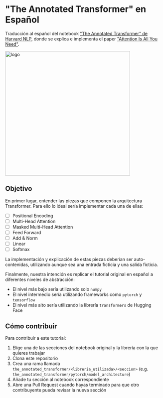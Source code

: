 # "The Annotated Transformer" en Español

Traducción al español del notebook
["The Annotated Transformer" de Harvard NLP](https://nlp.seas.harvard.edu/2018/04/03/attention.html),
donde se explica e implementa el paper ["Attention Is All You Need"](https://export.arxiv.org/abs/1706.03762).

<img src="https://nlp.seas.harvard.edu/images/the-annotated-transformer_0_0.png" alt="logo" width="400"/>

## Objetivo
En primer lugar, entender las piezas que componen la arquitectura Transformer. 
Para ello lo ideal sería implementar cada una de ellas:

- [ ] Positional Encoding
- [ ] Multi-Head Attention
- [ ] Masked Multi-Head Attention
- [ ] Feed Forward
- [ ] Add & Norm
- [ ] Linear 
- [ ] Softmax

La implementación y explicación de estas piezas deberían ser auto-contenidas, utilizando aunque sea una entrada ficticia y una salida ficticia. 

Finalmente, nuestra intención es replicar el tutorial original en español a diferentes niveles de abstracción:
- El nivel más bajo sería utilizando solo `numpy`
- El nivel intermedio sería utilizando frameworks como `pytorch` y `tensorflow`
- El nivel más alto sería utilizando la librería `transformers` de Hugging Face

## Cómo contribuir
Para contribuir a este tutorial:
1. Elige una de las secciones del notebook original y la librería con la que quieres trabajar
2. Clona este repositorio
3. Crea una rama llamada `the_annotated_transformer/<libreria_utilizada>/<seccion>`
(e.g. `the_annotated_transformer/pytorch/model_architecture`)
4. Añade tu sección al notebook correspondiente
3. Abre una Pull Request cuando hayas terminado para que otro contribuyente pueda revisar la nueva sección
